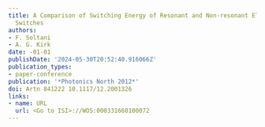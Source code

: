 ```yaml
---
title: A Comparison of Switching Energy of Resonant and Non-resonant Electro-optic
  Switches
authors:
- F. Soltani
- A. G. Kirk
date: -01-01
publishDate: '2024-05-30T20:52:40.916066Z'
publication_types:
- paper-conference
publication: '*Photonics North 2012*'
doi: Artn 841222 10.1117/12.2001326
links:
- name: URL
  url: <Go to ISI>://WOS:000331660100072
---
```

